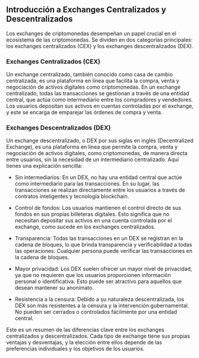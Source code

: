 ## Introducción a Exchanges Centralizados y Descentralizados

Los exchanges de criptomonedas desempeñan un papel crucial en el ecosistema de las criptomonedas. Se dividen en dos categorías principales: los exchanges centralizados (CEX) y los exchanges descentralizados (DEX).

### Exchanges Centralizados (CEX)

Un exchange centralizado, también conocido como casa de cambio centralizada, es una plataforma en línea que facilita la compra, venta y negociación de activos digitales como criptomonedas. En un exchange centralizado, todas las transacciones se gestionan a través de una entidad central, que actúa como intermediario entre los compradores y vendedores. Los usuarios depositan sus activos en cuentas controladas por el exchange, y este se encarga de emparejar las órdenes de compra y venta.

### Exchanges Descentralizados (DEX)

Un exchange descentralizado, o DEX por sus siglas en inglés (Decentralized Exchange), es una plataforma en línea que permite la compra, venta y negociación de activos digitales, como criptomonedas, de manera directa entre usuarios, sin la necesidad de un intermediario centralizado. Aquí tienes una explicación sencilla:

- Sin intermediarios: En un DEX, no hay una entidad central que actúe como intermediario para las transacciones. En su lugar, las transacciones se realizan directamente entre los usuarios a través de contratos inteligentes y tecnología blockchain.

- Control de fondos: Los usuarios mantienen el control directo de sus fondos en sus propias billeteras digitales. Esto significa que no necesitan depositar sus activos en una cuenta controlada por el exchange, como sucede en los exchanges centralizados.

- Transparencia: Todas las transacciones en un DEX se registran en la cadena de bloques, lo que brinda transparencia y verificabilidad a todas las operaciones. Cualquier persona puede verificar las transacciones en la cadena de bloques.

- Mayor privacidad: Los DEX suelen ofrecer un mayor nivel de privacidad, ya que no requieren que los usuarios proporcionen información personal o identificativa. Esto puede ser atractivo para aquellos que desean mantener su anonimato.

- Resistencia a la censura: Debido a su naturaleza descentralizada, los DEX son más resistentes a la censura y la intervención gubernamental. No pueden ser cerrados o controlados fácilmente por una entidad central.

Este es un resumen de las diferencias clave entre los exchanges centralizados y descentralizados. Cada tipo de exchange tiene sus propias ventajas y desventajas, y la elección entre ellos depende de las preferencias individuales y los objetivos de los usuarios.
